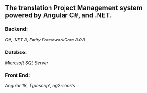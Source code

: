 ## The translation Project Management system powered by Angular C#, and .NET.

### Backend:

*C#*,
*.NET 8*,
*Entity FrameworkCore 8.0.8*


### Databse:

*Microsoft SQL Server*


### Front End:

*Angular 18*,
*Typescript*,
*ng2-charts*


